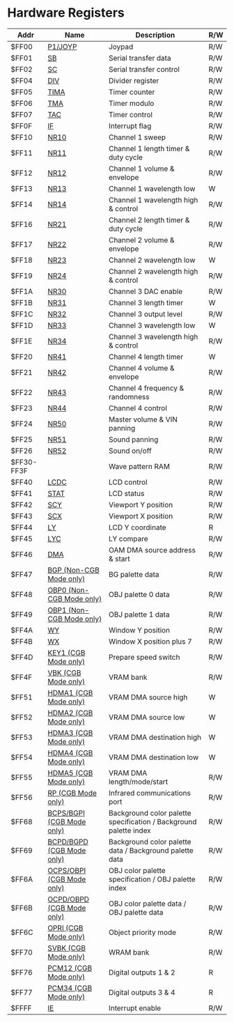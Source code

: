 
# Hardware Registers

<table>
  <thead>
    <tr>
      <th>Addr</th>
      <th>Name</th>
      <th>Description</th>
      <th>R/W</th>
    </tr>
  </thead>
  <tbody>
    <tr>
      <td>$FF00</td>
      <td><a href="./Joypad_Input.html#ff00--p1joyp-joypad">P1/JOYP</a></td>
      <td>Joypad</td>
      <td>R/W</td>
    </tr>
    <tr>
      <td>$FF01</td>
      <td><a href="./Serial_Data_Transfer_(Link_Cable).html#ff01--sb-serial-transfer-data">SB</a></td>
      <td>Serial transfer data</td>
      <td>R/W</td>
    </tr>
    <tr>
      <td>$FF02</td>
      <td><a href="./Serial_Data_Transfer_(Link_Cable).html#ff02--sc-serial-transfer-control">SC</a></td>
      <td>Serial transfer control</td>
      <td>R/W</td>
    </tr>
    <tr>
      <td>$FF04</td>
      <td><a href="./Timer_and_Divider_Registers.html#ff04--div-divider-register">DIV</a></td>
      <td>Divider register</td>
      <td>R/W</td>
    </tr>
    <tr>
      <td>$FF05</td>
      <td><a href="./Timer_and_Divider_Registers.html#ff05--tima-timer-counter">TIMA</a></td>
      <td>Timer counter</td>
      <td>R/W</td>
    </tr>
    <tr>
      <td>$FF06</td>
      <td><a href="./Timer_and_Divider_Registers.html#ff06--tma-timer-modulo">TMA</a></td>
      <td>Timer modulo</td>
      <td>R/W</td>
    </tr>
    <tr>
      <td>$FF07</td>
      <td><a href="./Timer_and_Divider_Registers.html#ff07--tac-timer-control">TAC</a></td>
      <td>Timer control</td>
      <td>R/W</td>
    </tr>
    <tr>
      <td>$FF0F</td>
      <td><a href="./Interrupts.html#ff0f--if-interrupt-flag">IF</a></td>
      <td>Interrupt flag</td>
      <td>R/W</td>
    </tr>
    <tr>
      <td>$FF10</td>
      <td><a href="./Audio_Registers.html#ff10--nr10-channel-1-sweep">NR10</a></td>
      <td>Channel 1 sweep</td>
      <td>R/W</td>
    </tr>
    <tr>
      <td>$FF11</td>
      <td><a href="./Audio_Registers.html#ff11--nr11-channel-1-length-timer--duty-cycle">NR11</a></td>
      <td>Channel 1 length timer & duty cycle</td>
      <td>R/W</td>
    </tr>
    <tr>
      <td>$FF12</td>
      <td><a href="./Audio_Registers.html#ff12--nr12-channel-1-volume--envelope">NR12</a></td>
      <td>Channel 1 volume & envelope</td>
      <td>R/W</td>
    </tr>
    <tr>
      <td>$FF13</td>
      <td><a href="./Audio_Registers.html#ff13--nr13-channel-1-wavelength-low-write-only">NR13</a></td>
      <td>Channel 1 wavelength low</td>
      <td>W</td>
    </tr>
    <tr>
      <td>$FF14</td>
      <td><a href="./Audio_Registers.html#ff14--nr14-channel-1-wavelength-high--control">NR14</a></td>
      <td>Channel 1 wavelength high & control</td>
      <td>R/W</td>
    </tr>
    <tr>
      <td>$FF16</td>
      <td><a href="./Audio_Registers.html#sound-channel-2--pulse">NR21</a></td>
      <td>Channel 2 length timer & duty cycle</td>
      <td>R/W</td>
    </tr>
    <tr>
      <td>$FF17</td>
      <td><a href="./Audio_Registers.html#sound-channel-2--pulse">NR22</a></td>
      <td>Channel 2 volume & envelope</td>
      <td>R/W</td>
    </tr>
    <tr>
      <td>$FF18</td>
      <td><a href="./Audio_Registers.html#sound-channel-2--pulse">NR23</a></td>
      <td>Channel 2 wavelength low</td>
      <td>W</td>
    </tr>
    <tr>
      <td>$FF19</td>
      <td><a href="./Audio_Registers.html#sound-channel-2--pulse">NR24</a></td>
      <td>Channel 2 wavelength high & control</td>
      <td>R/W</td>
    </tr>
    <tr>
      <td>$FF1A</td>
      <td><a href="./Audio_Registers.html#ff1a--nr30-channel-3-dac-enable">NR30</a></td>
      <td>Channel 3 DAC enable</td>
      <td>R/W</td>
    </tr>
    <tr>
      <td>$FF1B</td>
      <td><a href="./Audio_Registers.html#ff1b--nr31-channel-3-length-timer-write-only">NR31</a></td>
      <td>Channel 3 length timer</td>
      <td>W</td>
    </tr>
    <tr>
      <td>$FF1C</td>
      <td><a href="./Audio_Registers.html#ff1c--nr32-channel-3-output-level">NR32</a></td>
      <td>Channel 3 output level</td>
      <td>R/W</td>
    </tr>
    <tr>
      <td>$FF1D</td>
      <td><a href="./Audio_Registers.html#ff1d--nr33-channel-3-wavelength-low-write-only">NR33</a></td>
      <td>Channel 3 wavelength low</td>
      <td>W</td>
    </tr>
    <tr>
      <td>$FF1E</td>
      <td><a href="./Audio_Registers.html#ff1e--nr34-channel-3-wavelength-high--control">NR34</a></td>
      <td>Channel 3 wavelength high & control</td>
      <td>R/W</td>
    </tr>
    <tr>
      <td>$FF20</td>
      <td><a href="./Audio_Registers.html#ff20--nr41-channel-4-length-timer-write-only">NR41</a></td>
      <td>Channel 4 length timer</td>
      <td>W</td>
    </tr>
    <tr>
      <td>$FF21</td>
      <td><a href="./Audio_Registers.html#ff21--nr42-channel-4-volume--envelope">NR42</a></td>
      <td>Channel 4 volume & envelope</td>
      <td>R/W</td>
    </tr>
    <tr>
      <td>$FF22</td>
      <td><a href="./Audio_Registers.html#ff22--nr43-channel-4-frequency--randomness">NR43</a></td>
      <td>Channel 4 frequency & randomness</td>
      <td>R/W</td>
    </tr>
    <tr>
      <td>$FF23</td>
      <td><a href="./Audio_Registers.html#ff23--nr44-channel-4-control">NR44</a></td>
      <td>Channel 4 control</td>
      <td>R/W</td>
    </tr>
    <tr>
      <td>$FF24</td>
      <td><a href="./Audio_Registers.html#ff24--nr50-master-volume--vin-panning">NR50</a></td>
      <td>Master volume & VIN panning</td>
      <td>R/W</td>
    </tr>
    <tr>
      <td>$FF25</td>
      <td><a href="./Audio_Registers.html#ff25--nr51-sound-panning">NR51</a></td>
      <td>Sound panning</td>
      <td>R/W</td>
    </tr>
    <tr>
      <td>$FF26</td>
      <td><a href="./Audio_Registers.html#ff26--nr52-sound-onoff">NR52</a></td>
      <td>Sound on/off</td>
      <td>R/W</td>
    </tr>
    <tr>
      <td>$FF30-FF3F</td>
      <td><a href="./Audio_Registers.html#ff30ff3f--wave-pattern-ram"></a></td>
      <td>Wave pattern RAM</td>
      <td>R/W</td>
    </tr>
    <tr>
      <td>$FF40</td>
      <td><a href="./LCDC.html#ff40--lcdc-lcd-control">LCDC</a></td>
      <td>LCD control</td>
      <td>R/W</td>
    </tr>
    <tr>
      <td>$FF41</td>
      <td><a href="./STAT.html#ff41--stat-lcd-status">STAT</a></td>
      <td>LCD status</td>
      <td>R/W</td>
    </tr>
    <tr>
      <td>$FF42</td>
      <td><a href="./Scrolling.html#ff42ff43--scy-scx-viewport-y-position-x-position">SCY</a></td>
      <td>Viewport Y position</td>
      <td>R/W</td>
    </tr>
    <tr>
      <td>$FF43</td>
      <td><a href="./Scrolling.html#ff42ff43--scy-scx-viewport-y-position-x-position">SCX</a></td>
      <td>Viewport X position</td>
      <td>R/W</td>
    </tr>
    <tr>
      <td>$FF44</td>
      <td><a href="./Scrolling.html#ff44--ly-lcd-y-coordinate-read-only">LY</a></td>
      <td>LCD Y coordinate</td>
      <td>R</td>
    </tr>
    <tr>
      <td>$FF45</td>
      <td><a href="./Scrolling.html#ff45--lyc-ly-compare">LYC</a></td>
      <td>LY compare</td>
      <td>R/W</td>
    </tr>
    <tr>
      <td>$FF46</td>
      <td><a href="./OAM_DMA_Transfer.html#ff46--dma-oam-dma-source-address--start">DMA</a></td>
      <td>OAM DMA source address & start</td>
      <td>R/W</td>
    </tr>
    <tr>
      <td>$FF47</td>
      <td><a href="./Palettes.html#ff47--bgp-non-cgb-mode-only-bg-palette-data">BGP (Non-CGB Mode only)</a></td>
      <td>BG palette data</td>
      <td>R/W</td>
    </tr>
    <tr>
      <td>$FF48</td>
      <td><a href="./Palettes.html#ff48ff49--obp0-obp1-non-cgb-mode-only-obj-palette-0-1-data">OBP0 (Non-CGB Mode only)</a></td>
      <td>OBJ palette 0 data</td>
      <td>R/W</td>
    </tr>
    <tr>
      <td>$FF49</td>
      <td><a href="./Palettes.html#ff48ff49--obp0-obp1-non-cgb-mode-only-obj-palette-0-1-data">OBP1 (Non-CGB Mode only)</a></td>
      <td>OBJ palette 1 data</td>
      <td>R/W</td>
    </tr>
    <tr>
      <td>$FF4A</td>
      <td><a href="./Scrolling.html#ff4aff4b--wy-wx-window-y-position-x-position-plus-7">WY</a></td>
      <td>Window Y position</td>
      <td>R/W</td>
    </tr>
    <tr>
      <td>$FF4B</td>
      <td><a href="./Scrolling.html#ff4aff4b--wy-wx-window-y-position-x-position-plus-7">WX</a></td>
      <td>Window X position plus 7</td>
      <td>R/W</td>
    </tr>
    <tr>
      <td>$FF4D</td>
      <td><a href="./CGB_Registers.html#ff4d--key1-cgb-mode-only-prepare-speed-switch">KEY1 (CGB Mode only)</a></td>
      <td>Prepare speed switch</td>
      <td>R/W</td>
    </tr>
    <tr>
      <td>$FF4F</td>
      <td><a href="./CGB_Registers.html#ff4f--vbk-cgb-mode-only-vram-bank">VBK (CGB Mode only)</a></td>
      <td>VRAM bank</td>
      <td>R/W</td>
    </tr>
    <tr>
      <td>$FF51</td>
      <td><a href="./CGB_Registers.html#ff51ff52--hdma1-hdma2-cgb-mode-only-vram-dma-source-high-low-write-only">HDMA1 (CGB Mode only)</a></td>
      <td>VRAM DMA source high</td>
      <td>W</td>
    </tr>
    <tr>
      <td>$FF52</td>
      <td><a href="./CGB_Registers.html#ff51ff52--hdma1-hdma2-cgb-mode-only-vram-dma-source-high-low-write-only">HDMA2 (CGB Mode only)</a></td>
      <td>VRAM DMA source low</td>
      <td>W</td>
    </tr>
    <tr>
      <td>$FF53</td>
      <td><a href="./CGB_Registers.html#ff53ff54--hdma3-hdma4-cgb-mode-only-vram-dma-destination-high-low-write-only">HDMA3 (CGB Mode only)</a></td>
      <td>VRAM DMA destination high</td>
      <td>W</td>
    </tr>
    <tr>
      <td>$FF54</td>
      <td><a href="./CGB_Registers.html#ff53ff54--hdma3-hdma4-cgb-mode-only-vram-dma-destination-high-low-write-only">HDMA4 (CGB Mode only)</a></td>
      <td>VRAM DMA destination low</td>
      <td>W</td>
    </tr>
    <tr>
      <td>$FF55</td>
      <td><a href="./CGB_Registers.html#ff55--hdma5-cgb-mode-only-vram-dma-lengthmodestart">HDMA5 (CGB Mode only)</a></td>
      <td>VRAM DMA length/mode/start</td>
      <td>R/W</td>
    </tr>
    <tr>
      <td>$FF56</td>
      <td><a href="./CGB_Registers.html#ff56--rp-cgb-mode-only-infrared-communications-port">RP (CGB Mode only)</a></td>
      <td>Infrared communications port</td>
      <td>R/W</td>
    </tr>
    <tr>
      <td>$FF68</td>
      <td><a href="./Palettes.html#ff68--bcpsbgpi-cgb-mode-only-background-color-palette-specification--background-palette-index">BCPS/BGPI (CGB Mode only)</a></td>
      <td>Background color palette specification / Background palette index</td>
      <td>R/W</td>
    </tr>
    <tr>
      <td>$FF69</td>
      <td><a href="./Palettes.html#ff69--bcpdbgpd-cgb-mode-only-background-color-palette-data--background-palette-data">BCPD/BGPD (CGB Mode only)</a></td>
      <td>Background color palette data / Background palette data</td>
      <td>R/W</td>
    </tr>
    <tr>
      <td>$FF6A</td>
      <td><a href="./Palettes.html#ff6aff6b--ocpsobpi-ocpdobpd-cgb-mode-only-obj-color-palette-specification--obj-palette-index-obj-color-palette-data--obj-palette-data">OCPS/OBPI (CGB Mode only)</a></td>
      <td>OBJ color palette specification / OBJ palette index</td>
      <td>R/W</td>
    </tr>
    <tr>
      <td>$FF6B</td>
      <td><a href="./Palettes.html#ff6aff6b--ocpsobpi-ocpdobpd-cgb-mode-only-obj-color-palette-specification--obj-palette-index-obj-color-palette-data--obj-palette-data">OCPD/OBPD (CGB Mode only)</a></td>
      <td>OBJ color palette data / OBJ palette data</td>
      <td>R/W</td>
    </tr>
    <tr>
      <td>$FF6C</td>
      <td><a href="./CGB_Registers.html#ff6c--opri-cgb-mode-only-object-priority-mode">OPRI (CGB Mode only)</a></td>
      <td>Object priority mode</td>
      <td>R/W</td>
    </tr>
    <tr>
      <td>$FF70</td>
      <td><a href="./CGB_Registers.html#ff70--svbk-cgb-mode-only-wram-bank">SVBK (CGB Mode only)</a></td>
      <td>WRAM bank</td>
      <td>R/W</td>
    </tr>
    <tr>
      <td>$FF76</td>
      <td><a href="./Audio_details.html#ff76--pcm12-cgb-mode-only-digital-outputs-1--2-read-only">PCM12 (CGB Mode only)</a></td>
      <td>Digital outputs 1 & 2</td>
      <td>R</td>
    </tr>
    <tr>
      <td>$FF77</td>
      <td><a href="./Audio_details.html#ff77--pcm34-cgb-mode-only-digital-outputs-3--4-read-only">PCM34 (CGB Mode only)</a></td>
      <td>Digital outputs 3 & 4</td>
      <td>R</td>
    </tr>
    <tr>
      <td>$FFFF</td>
      <td><a href="./Interrupts.html#ffff--ie-interrupt-enable">IE</a></td>
      <td>Interrupt enable</td>
      <td>R/W</td>
    </tr>
  </tbody>
</table>
